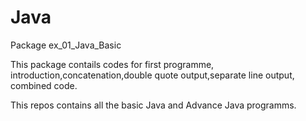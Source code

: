 # Java
Package ex_01_Java_Basic


This package contails codes for first programme, introduction,concatenation,double quote output,separate line output, combined code. 

This repos contains all the basic Java and Advance Java programms.
